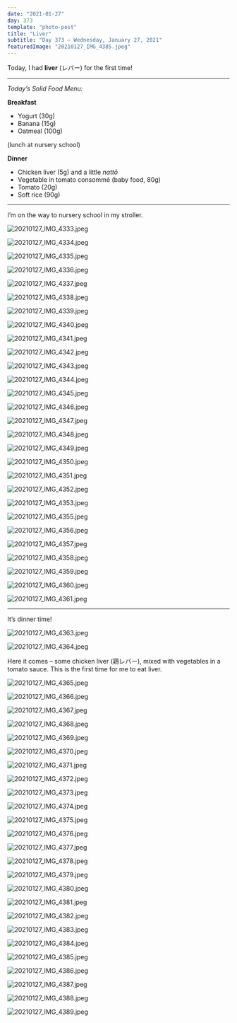 ```yaml
---
date: "2021-01-27"
day: 373
template: "photo-post"
title: "Liver"
subtitle: "Day 373 – Wednesday, January 27, 2021"
featuredImage: "20210127_IMG_4385.jpeg"
---
```


Today, I had **liver** (レバー) for the first time!

<hr />

_Today’s Solid Food Menu:_

**Breakfast**

- Yogurt (30g)
- Banana (15g)
- Oatmeal (100g)

(lunch at nursery school)

**Dinner**

- Chicken liver (5g) and a little *nattō*
- Vegetable in tomato consommé (baby food, 80g)
- Tomato (20g)
- Soft rice (90g)

<hr />

I’m on the way to nursery school in my stroller.

![20210127_IMG_4333.jpeg](20210127_IMG_4333.jpeg)

![20210127_IMG_4334.jpeg](20210127_IMG_4334.jpeg)

![20210127_IMG_4335.jpeg](20210127_IMG_4335.jpeg)

![20210127_IMG_4336.jpeg](20210127_IMG_4336.jpeg)

![20210127_IMG_4337.jpeg](20210127_IMG_4337.jpeg)

![20210127_IMG_4338.jpeg](20210127_IMG_4338.jpeg)

![20210127_IMG_4339.jpeg](20210127_IMG_4339.jpeg)

![20210127_IMG_4340.jpeg](20210127_IMG_4340.jpeg)

![20210127_IMG_4341.jpeg](20210127_IMG_4341.jpeg)

![20210127_IMG_4342.jpeg](20210127_IMG_4342.jpeg)

![20210127_IMG_4343.jpeg](20210127_IMG_4343.jpeg)

![20210127_IMG_4344.jpeg](20210127_IMG_4344.jpeg)

![20210127_IMG_4345.jpeg](20210127_IMG_4345.jpeg)

![20210127_IMG_4346.jpeg](20210127_IMG_4346.jpeg)

![20210127_IMG_4347.jpeg](20210127_IMG_4347.jpeg)

![20210127_IMG_4348.jpeg](20210127_IMG_4348.jpeg)

![20210127_IMG_4349.jpeg](20210127_IMG_4349.jpeg)

![20210127_IMG_4350.jpeg](20210127_IMG_4350.jpeg)

![20210127_IMG_4351.jpeg](20210127_IMG_4351.jpeg)

![20210127_IMG_4352.jpeg](20210127_IMG_4352.jpeg)

![20210127_IMG_4353.jpeg](20210127_IMG_4353.jpeg)

![20210127_IMG_4355.jpeg](20210127_IMG_4355.jpeg)

![20210127_IMG_4356.jpeg](20210127_IMG_4356.jpeg)

![20210127_IMG_4357.jpeg](20210127_IMG_4357.jpeg)

![20210127_IMG_4358.jpeg](20210127_IMG_4358.jpeg)

![20210127_IMG_4359.jpeg](20210127_IMG_4359.jpeg)

![20210127_IMG_4360.jpeg](20210127_IMG_4360.jpeg)

![20210127_IMG_4361.jpeg](20210127_IMG_4361.jpeg)

<hr />

It’s dinner time!

![20210127_IMG_4363.jpeg](20210127_IMG_4363.jpeg)

![20210127_IMG_4364.jpeg](20210127_IMG_4364.jpeg)

Here it comes – some chicken liver (鶏レバー), mixed with vegetables in a tomato sauce. This is the first time for me to eat liver.

![20210127_IMG_4365.jpeg](20210127_IMG_4365.jpeg)

![20210127_IMG_4366.jpeg](20210127_IMG_4366.jpeg)

![20210127_IMG_4367.jpeg](20210127_IMG_4367.jpeg)

![20210127_IMG_4368.jpeg](20210127_IMG_4368.jpeg)

![20210127_IMG_4369.jpeg](20210127_IMG_4369.jpeg)

![20210127_IMG_4370.jpeg](20210127_IMG_4370.jpeg)

![20210127_IMG_4371.jpeg](20210127_IMG_4371.jpeg)

![20210127_IMG_4372.jpeg](20210127_IMG_4372.jpeg)

![20210127_IMG_4373.jpeg](20210127_IMG_4373.jpeg)

![20210127_IMG_4374.jpeg](20210127_IMG_4374.jpeg)

![20210127_IMG_4375.jpeg](20210127_IMG_4375.jpeg)

![20210127_IMG_4376.jpeg](20210127_IMG_4376.jpeg)

![20210127_IMG_4377.jpeg](20210127_IMG_4377.jpeg)

![20210127_IMG_4378.jpeg](20210127_IMG_4378.jpeg)

![20210127_IMG_4379.jpeg](20210127_IMG_4379.jpeg)

![20210127_IMG_4380.jpeg](20210127_IMG_4380.jpeg)

![20210127_IMG_4381.jpeg](20210127_IMG_4381.jpeg)

![20210127_IMG_4382.jpeg](20210127_IMG_4382.jpeg)

![20210127_IMG_4383.jpeg](20210127_IMG_4383.jpeg)

![20210127_IMG_4384.jpeg](20210127_IMG_4384.jpeg)

![20210127_IMG_4385.jpeg](20210127_IMG_4385.jpeg)

![20210127_IMG_4386.jpeg](20210127_IMG_4386.jpeg)

![20210127_IMG_4387.jpeg](20210127_IMG_4387.jpeg)

![20210127_IMG_4388.jpeg](20210127_IMG_4388.jpeg)

![20210127_IMG_4389.jpeg](20210127_IMG_4389.jpeg)

